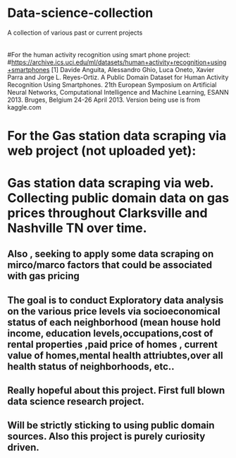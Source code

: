 # Data-science-collection
A collection of various past or current projects
######
#For the human activity recognition using smart phone project:
#https://archive.ics.uci.edu/ml/datasets/human+activity+recognition+using+smartphones [1] Davide Anguita, Alessandro Ghio, Luca Oneto, Xavier Parra and Jorge L. Reyes-Ortiz. A Public Domain Dataset for Human Activity Recognition Using Smartphones. 21th European Symposium on Artificial Neural Networks, Computational Intelligence and Machine Learning, ESANN 2013. Bruges, Belgium 24-26 April 2013. Version being use is from kaggle.com
#####
# For the Gas station data scraping via web project (not uploaded yet):
# Gas station data scraping via web. Collecting public domain data on gas prices throughout Clarksville  and Nashville TN over time.
##  Also , seeking to apply some data scraping on  mirco/marco factors that could be associated with gas pricing
## The goal is to conduct Exploratory data analysis on the various price levels via socioeconomical status of each neighborhood (mean house hold income, education levels,occupations,cost of rental properties ,paid price of homes , current value of homes,mental health attriubtes,over all health status of neighborhoods, etc..
## Really hopeful about this project. First full blown data science research project.
## Will be strictly sticking to using public domain sources. Also this project is purely curiosity driven.

